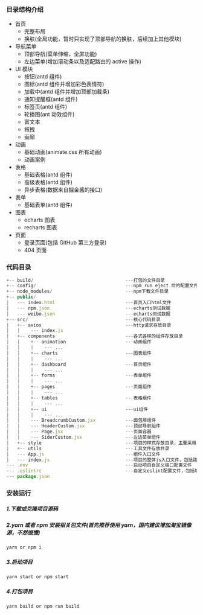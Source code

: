 ### 目录结构介绍

<!--more-->

- 首页
  - 完整布局
  - 换肤(全局功能，暂时只实现了顶部导航的换肤，后续加上其他模块)
- 导航菜单
  - 顶部导航(菜单伸缩，全屏功能)
  - 左边菜单(增加滚动条以及适配路由的 active 操作)
- UI 模块
  - 按钮(antd 组件)
  - 图标(antd 组件并增加彩色表情符)
  - 加载中(antd 组件并增加顶部加载条)
  - 通知提醒框(antd 组件)
  - 标签页(antd 组件)
  - 轮播图(ant 动效组件)
  - 富文本
  - 拖拽
  - 画廊
- 动画
  - 基础动画(animate.css 所有动画)
  - 动画案例
- 表格
  - 基础表格(antd 组件)
  - 高级表格(antd 组件)
  - 异步表格(数据来自掘金酱的接口)
- 表单
  - 基础表单(antd 组件)
- 图表
  - echarts 图表
  - recharts 图表
- 页面
  - 登录页面(包括 GitHub 第三方登录)
  - 404 页面

### 代码目录

```js
+-- build/                                  ---打包的文件目录
+-- config/                                 ---npm run eject 后的配置文件目录
+-- node_modules/                           ---npm下载文件目录
+-- public/
|   --- index.html							---首页入口html文件
|   --- npm.json							---echarts测试数据
|   --- weibo.json							---echarts测试数据
+-- src/                                    ---核心代码目录
|   +-- axios                               ---http请求存放目录
|   |    --- index.js
|   +-- components                          ---各式各样的组件存放目录
|   |    +-- animation                      ---动画组件
|   |    |    --- ...
|   |    +-- charts                         ---图表组件
|   |    |    --- ...
|   |    +-- dashboard                      ---首页组件
|   |    |    --- ...
|   |    +-- forms                          ---表单组件
|   |    |    --- ...
|   |    +-- pages                          ---页面组件
|   |    |    --- ...
|   |    +-- tables                         ---表格组件
|   |    |    --- ...
|   |    +-- ui                             ---ui组件
|   |    |    --- ...
|   |    --- BreadcrumbCustom.jsx           ---面包屑组件
|   |    --- HeaderCustom.jsx               ---顶部导航组件
|   |    --- Page.jsx                       ---页面容器
|   |    --- SiderCustom.jsx                ---左边菜单组件
|   +-- style                               ---项目的样式存放目录，主要采用less编写
|   +-- utils                               ---工具文件存放目录
|   --- App.js                              ---组件入口文件
|   --- index.js                            ---项目的整体js入口文件，包括路由配置等
--- .env                                    ---启动项目自定义端口配置文件
--- .eslintrc                               ---自定义eslint配置文件，包括增加的react jsx语法限制
--- package.json
```

### 安装运行

##### 1.下载或克隆项目源码

##### 2.yarn 或者 npm 安装相关包文件(首先推荐使用 yarn，国内建议增加淘宝镜像源，不然很慢)

```js
yarn or npm i
```

##### 3.启动项目

```js
yarn start or npm start
```

##### 4.打包项目

```js
yarn build or npm run build
```
